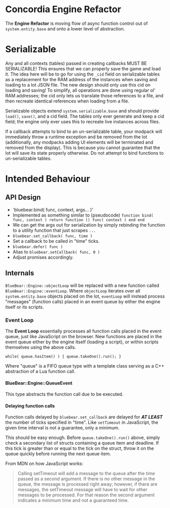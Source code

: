 Concordia Engine Refactor
=========================

The **Engine Refactor** is moving flow of async function control out of `system.entity.base` and onto a lower level of abstraction.

# Serializable

Any and all contexts (tables) passed in creating callbacks MUST BE SERIALIZABLE! This ensures that we can properly save the game and load it. The idea here will be to go for using the `_cid` field on serializable tables as a replacement for the RAM address of the instances when saving and loading to a lot JSON file. The new design should only use this cid on loading and saving! To simplify, all operations are done using regular ol' RAM addresses; the cid only lets us translate those references to a file, and then recreate identical references when loading from a file.

Serializable objects extend `system.serializable.base` and should provide `load()`, `save()`, and a cid field. The tables only ever generate and keep a cid field; the engine only ever uses this to recreate live instances across files.

If a callback attempts to bind to an un-serializable table, your modpack will immediately throw a runtime exception and be removed from the lot (additionally, any modpacks adding UI elements will be terminated and removed from the display). This is because you cannot guarantee that the lot will save its state properly otherwise. Do not attempt to bind functions to un-serializable tables.

# Intended Behaviour

## API Design
* 'bluebear.bind( func, context, args... )'
 * Implemented as something similar to (pseudocode) `function bind( func, context ) return function () func( context ) end end`
 * We can get the args out for serialization by simply rebinding the function to a utility function that just scrapes `...`
* `bluebear.set_callback( func, time )`
 * Set a callback to be called in "time" ticks.
* `bluebear.defer( func )`
 * Alias to `bluebear.setCallback( func, 0 )`
* Adjust promises accordingly.

## Internals
`BlueBear::Engine::objectLoop` will be replaced with a new function called `BlueBear::Engine::eventLoop`. Where `objectLoop` iterates over all `system.entity.base` objects placed on the lot, `eventLoop` will instead process "messages" (function calls) placed in an event queue by either the engine itself or its scripts.

### Event Loop
The **Event Loop** essentially processes all function calls placed in the event queue, just like JavaScript on the browser. New functions are placed in the event queue either by the engine itself (loading a script), or within scripts themselves using the above calls.

`
while( queue.hasItem() ) { queue.takeOne().run(); }
`

Where "queue" is a FIFO queue type with a template class serving as a C++ abstraction of a Lua function call.

#### BlueBear::Engine::QueueEvent

This type abstracts the function call due to be executed.

#### Delaying function calls

Function calls delayed by `bluebear.set_callback` are delayed for ***AT LEAST*** the number of ticks specified in "time". Like `setTimeout` in JavaScript, the given time interval is not a guarantee, only a minimum.

This should be easy enough. Before `queue.takeOne().run()` above, simply check a secondary list of structs containing a queue item and deadline. If this tick is greater than or equal to the tick on the struct, throw it on the queue quickly before running the next queue item.

From MDN on how JavaScript works:

>Calling setTimeout will add a message to the queue after the time passed as a second argument. If there is no other message in the queue, the message is processed right away; however, if there are messages, the setTimeout message will have to wait for other messages to be processed. For that reason the second argument indicates a minimum time and not a guaranteed time.
